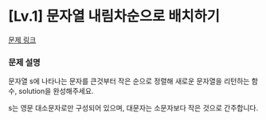 # [Lv.1] 문자열 내림차순으로 배치하기

[문제 링크](https://school.programmers.co.kr/learn/courses/30/lessons/12917#) 

### 문제 설명

<p>문자열 s에 나타나는 문자를 큰것부터 작은 순으로 정렬해 새로운 문자열을 리턴하는 함수, solution을 완성해주세요.</p>
<p>s는 영문 대소문자로만 구성되어 있으며, 대문자는 소문자보다 작은 것으로 간주합니다.</p>
